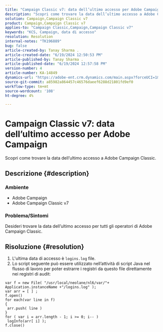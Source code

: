 ```yaml
---
title: "Campaign Classic v7: data dell’ultimo accesso per Adobe Campaign"
description: "Scopri come trovare la data dell’ultimo accesso a Adobe Campaign Classic."
solution: Campaign,Campaign Classic v7
product: Campaign,Campaign Classic v7
applies-to: "Campaign Classic,Campaign,Campaign Classic v7"
keywords: "KCS, Campaign, data di accesso"
resolution: Resolution
internal-notes: "TK196889"
bug: false
article-created-by: Tanay Sharma .
article-created-date: "6/19/2024 12:50:53 PM"
article-published-by: Tanay Sharma .
article-published-date: "6/19/2024 12:57:58 PM"
version-number: 4
article-number: KA-14849
dynamics-url: "https://adobe-ent.crm.dynamics.com/main.aspx?forceUCI=1&pagetype=entityrecord&etn=knowledgearticle&id=fb59c88c-3a2e-ef11-840b-6045bd0065b6"
source-git-commit: a85982a864457c46576daeef6288d21801fd9ef0
workflow-type: tm+mt
source-wordcount: '108'
ht-degree: 4%

---
```


# Campaign Classic v7: data dell’ultimo accesso per Adobe Campaign


Scopri come trovare la data dell’ultimo accesso a Adobe Campaign Classic.

## Descrizione {#description}


### Ambiente

- Adobe Campaign
- Adobe Campaign Classic v7


### Problema/Sintomi

Desideri trovare la data dell’ultimo accesso per tutti gli operatori di Adobe Campaign Classic.


## Risoluzione {#resolution}


1. L&#39;ultima data di accesso è `logins.log` file.
2. Lo script seguente può essere utilizzato nell’attività di script Java nel flusso di lavoro per poter estrarre i registri da questo file direttamente nei registri di audit:



```
var f = new File( "/usr/local/neolane/nl6/var/"+ Application.instanceName +"/logins.log" );
var arr = [ ] ;
f.open()
for each(var line in f)
{
 arr.push( line )
}
for ( var i = arr.length - 1; i >= 0; i-- )
 logInfo(arr[ i] );
f.close()
```



